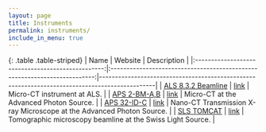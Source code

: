 ```yaml
---
layout: page
title: Instruments
permalink: instruments/
include_in_menu: true
---
```


{: .table .table-striped}
|                   Name                            |                        Website                                            | Description                                                                                   |
|:-------------------------------------------------:|:-------------------------------------------------------------------------:|-----------------------------------------------------------------------------------------------|
|     [ALS 8.3.2 Beamline](/instruments/als832/)    |    [link](http://microct.lbl.gov/)                                        | Micro-CT instrument at ALS.                                                                   |
|     [APS 2-BM-A,B](/instruments/aps2bm/)          |    [link](https://www1.aps.anl.gov/imaging/beamlines/2-bm-a-b/)           | Micro-CT at the Advanced Photon Source.                                                       |
|     [APS 32-ID-C](/instruments/aps32id/)          |    [link](https://confluence.aps.anl.gov/display/TXM/TXM+at+32-ID+Home)   | Nano-CT Transmission X-ray Microscope at the Advanced Photon Source.                          |
|     [SLS TOMCAT](/instruments/tomcat/)            |    [link](https://www.psi.ch/sls/tomcat/)                                 | Tomographic microscopy beamline at the Swiss Light Source.                                    |

